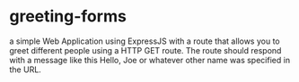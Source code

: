 # greeting-forms
a simple Web Application using ExpressJS with a route that allows you to greet different people using a HTTP GET route. The route should respond with a message like this Hello, Joe or whatever other name was specified in the URL.
